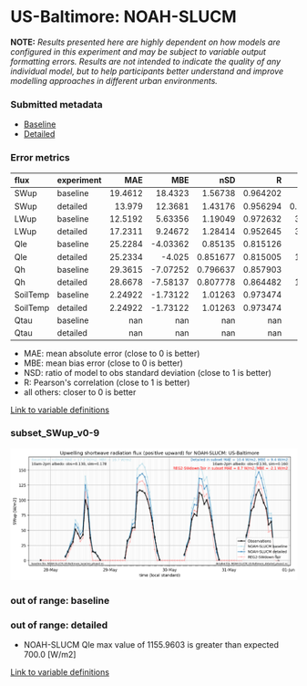 # US-Baltimore: NOAH-SLUCM

**NOTE:** *Results presented here are highly dependent on how models are configured in this experiment and may be subject to variable output formatting errors. Results are not intended to indicate the quality of any individual model, but to help participants better understand and improve modelling approaches in different urban environments.*

### Submitted metadata

- [Baseline](NOAH-SLUCM_US-Baltimore_baseline_attrs.md)
- [Detailed](NOAH-SLUCM_US-Baltimore_detailed_attrs.md)

### Error metrics

| flux     | experiment   |       MAE |       MBE |        nSD |          R |        5th |      95th |      RMSE |      cRMSE |      AMBE |       1-nSD |         1-R |   nSkewness |   nKurtosis |     Overlap |
|:---------|:-------------|----------:|----------:|-----------:|-----------:|-----------:|----------:|----------:|-----------:|----------:|------------:|------------:|------------:|------------:|------------:|
| SWup     | baseline     |  19.4612  |  18.4323  |   1.56738  |   0.964202 |   0.476    |  50.5103  |  28.7738  |   0.658887 |  18.4323  |   0.567376  |   0.0357978 |   0.836142  |    2.46319  |   0.183872  |
| SWup     | detailed     |  13.979   |  12.3681  |   1.43176  |   0.956294 |   0.244644 |  35.2667  |  22.435   |   0.558185 |  12.3681  |   0.43176   |   0.0437064 |   1.07299   |    3.50566  |   0.137073  |
| LWup     | baseline     |  12.5192  |   5.63356 |   1.19049  |   0.972632 |   3.56226  |  38.8663  |  18.482   |   0.318515 |   5.63356 |   0.190493  |   0.0273684 |   7.39207   |    0.521033 |   0.0772177 |
| LWup     | detailed     |  17.2311  |   9.24672 |   1.28414  |   0.952645 |   3.92459  |  58.6492  |  26.5239  |   0.449839 |   9.24672 |   0.284138  |   0.0473546 |  11.023     |    0.83232  |   0.0844268 |
| Qle      | baseline     |  25.2284  |  -4.03362 |   0.85135  |   0.815126 |  13.266    |  41.5752  |  42.1794  |   0.580415 |   4.03362 |   0.14865   |   0.184874  |   0.192418  |    0.577554 |   0.149044  |
| Qle      | detailed     |  25.2334  |  -4.025   |   0.851677 |   0.815005 |  13.2831   |  41.5678  |  42.1928  |   0.580613 |   4.025   |   0.148323  |   0.184995  |   0.193088  |    0.580244 |   0.149096  |
| Qh       | baseline     |  29.3615  |  -7.07252 |   0.796637 |   0.857903 |  15.496    |  43.7175  |  46.4282  |   0.517452 |   7.07252 |   0.203364  |   0.142097  |   0.0834045 |    0.247703 |   0.132618  |
| Qh       | detailed     |  28.6678  |  -7.58137 |   0.807778 |   0.864482 |  13.4155   |  43.2881  |  45.4938  |   0.505852 |   7.58137 |   0.192223  |   0.135518  |   0.0584055 |    0.177512 |   0.126191  |
| SoilTemp | baseline     |   2.24922 |  -1.73122 |   1.01263  |   0.973474 |   2.0191   |   2.56149 |   2.77668 |   0.232123 |   1.73122 |   0.0126287 |   0.0265257 |   2.81343   |    0.045182 |   0.13652   |
| SoilTemp | detailed     |   2.24922 |  -1.73122 |   1.01263  |   0.973474 |   2.0191   |   2.56149 |   2.77668 |   0.232123 |   1.73122 |   0.0126287 |   0.0265257 |   2.81343   |    0.045182 |   0.13652   |
| Qtau     | baseline     | nan       | nan       | nan        | nan        | nan        | nan       | nan       | nan        | nan       | nan         | nan         | nan         |  nan        | nan         |
| Qtau     | detailed     | nan       | nan       | nan        | nan        | nan        | nan       | nan       | nan        | nan       | nan         | nan         | nan         |  nan        | nan         |

 - MAE: mean absolute error (close to 0 is better)
 - MBE: mean bias error (close to 0 is better)
 - NSD: ratio of model to obs standard deviation (close to 1 is better)
 - R: Pearson's correlation (close to 1 is better)
 - all others: closer to 0 is better

[Link to variable definitions](../modelattrs/variable_definitions.md)

### <a name="subset_swup_v0-9"></a>subset_SWup_v0-9
[![NOAH-SLUCM_US-Baltimore_subset_SWup_v0-9.png](NOAH-SLUCM_US-Baltimore_subset_SWup_v0-9.png)](NOAH-SLUCM_US-Baltimore_subset_SWup_v0-9.png)

### out of range: baseline


### out of range: detailed

 - NOAH-SLUCM Qle max value of 1155.9603 is greater than expected 700.0 [W/m2]


[Link to variable definitions](../modelattrs/variable_definitions.md)

